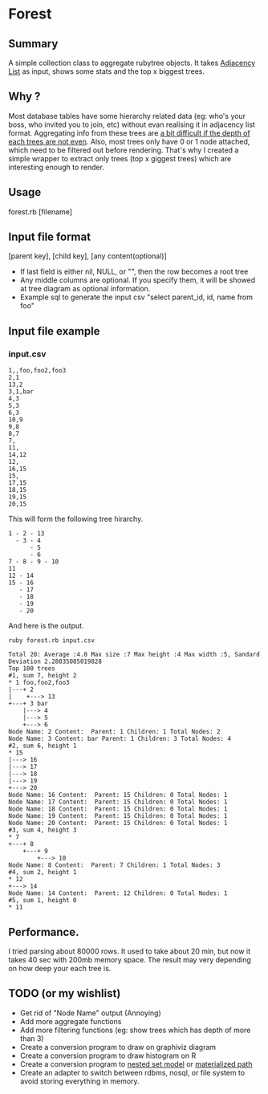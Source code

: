 # Forest

## Summary

A simple collection class to aggregate rubytree objects.
It takes [Adjacency List](http://sqlsummit.com/AdjacencyList.htm) as input, shows some stats and the top x biggest trees.

## Why ?

Most database tables have some hierarchy related data (eg: who's your boss, who invited you to join, etc) without evan realising it in adjacency list format. Aggregating info from these trees are [a bit difficult if the depth of each trees are not even](http://dev.mysql.com/tech-resources/articles/hierarchical-data.html). Also, most trees only have 0 or 1 node attached, which need to be filtered out before rendering. That's why I created a simple wrapper to extract only trees (top x giggest trees) which are interesting enough to render.

## Usage

forest.rb [filename]

## Input file format

[parent key], [child key], [any content(optional)]

- If last field is either nil, NULL, or "", then the row becomes a root tree
- Any middle columns are optional. If you specify them, it will be showed at tree diagram as optional information.
- Example sql to generate the input csv "select parent_id, id, name from foo"

## Input file example

### input.csv

    1,,foo,foo2,foo3
    2,1
    13,2
    3,1,bar
    4,3
    5,3
    6,3
    10,9
    9,8
    8,7
    7,
    11,
    14,12
    12,
    16,15
    15,
    17,15
    18,15
    19,15
    20,15

This will form the following tree hirarchy.

    1 - 2 - 13
      - 3 - 4
          - 5
          - 6
    7 - 8 - 9 - 10
    11
    12 - 14
    15 - 16
       - 17
       - 18
       - 19
       - 20

And here is the output.
    
    ruby forest.rb input.csv
    
    Total 20: Average :4.0 Max size :7 Max height :4 Max width :5, Sandard Deviation 2.28035085019828
    Top 100 trees
    #1, sum 7, height 2
    * 1 foo,foo2,foo3
    |---+ 2 
    |    +---> 13 
    +---+ 3 bar
        |---> 4 
        |---> 5 
        +---> 6 
    Node Name: 2 Content:  Parent: 1 Children: 1 Total Nodes: 2
    Node Name: 3 Content: bar Parent: 1 Children: 3 Total Nodes: 4
    #2, sum 6, height 1
    * 15 
    |---> 16 
    |---> 17 
    |---> 18 
    |---> 19 
    +---> 20 
    Node Name: 16 Content:  Parent: 15 Children: 0 Total Nodes: 1
    Node Name: 17 Content:  Parent: 15 Children: 0 Total Nodes: 1
    Node Name: 18 Content:  Parent: 15 Children: 0 Total Nodes: 1
    Node Name: 19 Content:  Parent: 15 Children: 0 Total Nodes: 1
    Node Name: 20 Content:  Parent: 15 Children: 0 Total Nodes: 1
    #3, sum 4, height 3
    * 7 
    +---+ 8 
        +---+ 9 
            +---> 10 
    Node Name: 8 Content:  Parent: 7 Children: 1 Total Nodes: 3
    #4, sum 2, height 1
    * 12 
    +---> 14 
    Node Name: 14 Content:  Parent: 12 Children: 0 Total Nodes: 1
    #5, sum 1, height 0
    * 11 


## Performance.

I tried parsing about 80000 rows. It used to take about 20 min, but now it takes 40 sec with 200mb memory space. The result may very depending on how deep your each tree is.

## TODO (or my wishlist)

- Get rid of "Node Name" output (Annoying)
- Add more aggregate functions
- Add more filtering functions (eg: show trees which has depth of more than 3)
- Create a conversion program to draw on graphiviz diagram
- Create a conversion program to draw histogram on R
- Create a conversion program to [nested set model](http://en.wikipedia.org/wiki/Nested_set_model) or [materialized path](http://stackoverflow.com/questions/2797720/sorting-tree-with-a-materialized-path)
- Create an adapter to switch between rdbms, nosql, or file system to avoid storing everything in memory.